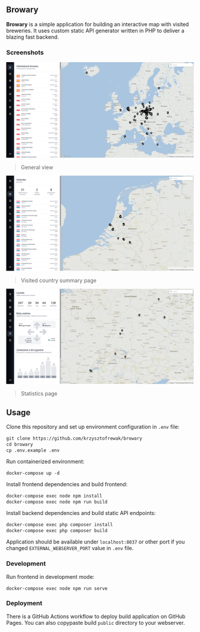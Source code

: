 ## Browary
**Browary** is a simple application for building an interactive map with visited breweries. It uses custom static API generator written in PHP to deliver a blazing fast backend. 

### Screenshots
![](./screenshot01.png)
> General view

![](./screenshot02.png)
> Visited country summary page

![](./screenshot03.png)
> Statistics page

## Usage
Clone this repository and set up environment configuration in `.env` file:
```
git clone https://github.com/krzysztofrewak/browary
cd browary
cp .env.example .env
```

Run containerized environment:
```
docker-compose up -d
```

Install frontend dependencies and build frontend:
```
docker-compose exec node npm install
docker-compose exec node npm run build
```

Install backend dependencies and build static API endpoints:
```
docker-compose exec php composer install
docker-compose exec php composer build
```

Application should be available under `localhost:8037` or other port if you changed `EXTERNAL_WEBSERVER_PORT` value in `.env` file.


### Development
Run frontend in development mode:
```
docker-compose exec node npm run serve
```

### Deployment
There is a GitHub Actions workflow to deploy build application on GitHub Pages. You can also copypaste build `public` directory to your webserver.
